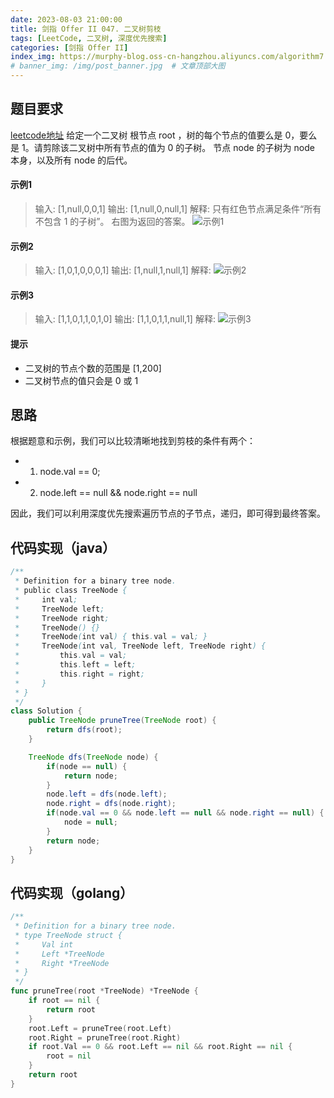 ```yaml
---
date: 2023-08-03 21:00:00
title: 剑指 Offer II 047. 二叉树剪枝
tags: [LeetCode, 二叉树, 深度优先搜索]
categories: [剑指 Offer II]
index_img: https://murphy-blog.oss-cn-hangzhou.aliyuncs.com/algorithm7.jpg   # 封面图
# banner_img: /img/post_banner.jpg  # 文章顶部大图
---
```


## 题目要求

[leetcode地址](https://leetcode.cn/problems/pOCWxh/description/?envType=study-plan-v2&envId=coding-interviews-special)
给定一个二叉树 根节点 root ，树的每个节点的值要么是 0，要么是 1。请剪除该二叉树中所有节点的值为 0 的子树。
节点 node 的子树为 node 本身，以及所有 node 的后代。

#### 示例1

> 输入: [1,null,0,0,1]
> 输出: [1,null,0,null,1]
解释:
只有红色节点满足条件“所有不包含 1 的子树”。
右图为返回的答案。
![示例1](https://murphy-blog.oss-cn-hangzhou.aliyuncs.com/offer7-1.png)

#### 示例2

> 输入: [1,0,1,0,0,0,1]
> 输出: [1,null,1,null,1]
解释:
![示例2](https://murphy-blog.oss-cn-hangzhou.aliyuncs.com/offer7-2.png)

#### 示例3

> 输入: [1,1,0,1,1,0,1,0]
> 输出: [1,1,0,1,1,null,1]
解释:
![示例3](https://murphy-blog.oss-cn-hangzhou.aliyuncs.com/offer7-3.png)

#### 提示

- 二叉树的节点个数的范围是 [1,200]
- 二叉树节点的值只会是 0 或 1

## 思路

根据题意和示例，我们可以比较清晰地找到剪枝的条件有两个：

- 1. node.val == 0;
- 2. node.left == null && node.right == null

因此，我们可以利用深度优先搜索遍历节点的子节点，递归，即可得到最终答案。

## 代码实现（java）

```java
/**
 * Definition for a binary tree node.
 * public class TreeNode {
 *     int val;
 *     TreeNode left;
 *     TreeNode right;
 *     TreeNode() {}
 *     TreeNode(int val) { this.val = val; }
 *     TreeNode(int val, TreeNode left, TreeNode right) {
 *         this.val = val;
 *         this.left = left;
 *         this.right = right;
 *     }
 * }
 */
class Solution {
    public TreeNode pruneTree(TreeNode root) {
        return dfs(root);
    }

    TreeNode dfs(TreeNode node) {
        if(node == null) {
            return node;
        }
        node.left = dfs(node.left);
        node.right = dfs(node.right);
        if(node.val == 0 && node.left == null && node.right == null) {
            node = null;
        }
        return node;
    }
}
```

## 代码实现（golang）

```go
/**
 * Definition for a binary tree node.
 * type TreeNode struct {
 *     Val int
 *     Left *TreeNode
 *     Right *TreeNode
 * }
 */
func pruneTree(root *TreeNode) *TreeNode {
    if root == nil {
        return root
    }
    root.Left = pruneTree(root.Left)
    root.Right = pruneTree(root.Right)
    if root.Val == 0 && root.Left == nil && root.Right == nil {
        root = nil
    }
    return root
}
```
